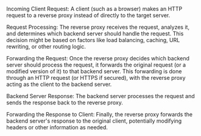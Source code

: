 Incoming Client Request: A client (such as a browser) makes an HTTP request to a reverse proxy instead of directly to the target server.

Request Processing: The reverse proxy receives the request, analyzes it, and determines which backend server should handle the request. This decision might be based on factors like load balancing, caching, URL rewriting, or other routing logic.

Forwarding the Request: Once the reverse proxy decides which backend server should process the request, it forwards the original request (or a modified version of it) to that backend server. This forwarding is done through an HTTP request (or HTTPS if secured), with the reverse proxy acting as the client to the backend server.

Backend Server Response: The backend server processes the request and sends the response back to the reverse proxy.

Forwarding the Response to Client: Finally, the reverse proxy forwards the backend server's response to the original client, potentially modifying headers or other information as needed.